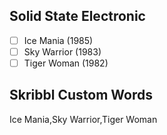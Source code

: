 ## Solid State Electronic
- [ ] Ice Mania (1985)
- [ ] Sky Warrior (1983)
- [ ] Tiger Woman (1982)
## Skribbl Custom Words
Ice Mania,Sky Warrior,Tiger Woman